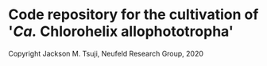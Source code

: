 # Code repository for the cultivation of '_Ca._ Chlorohelix allophototropha'
Copyright Jackson M. Tsuji, Neufeld Research Group, 2020

